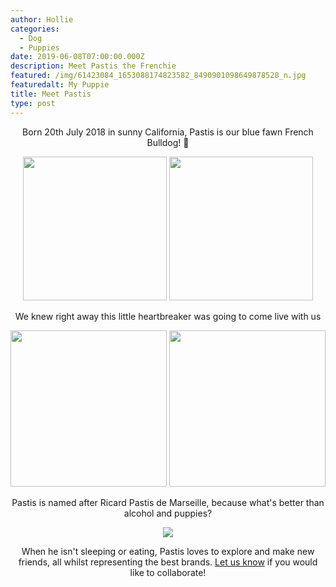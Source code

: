 ```yaml
---
author: Hollie
categories:
  - Dog
  - Puppies
date: 2019-06-08T07:00:00.000Z
description: Meet Pastis the Frenchie
featured: /img/61423084_1653088174823582_8490901098649878528_n.jpg
featuredalt: My Puppie
title: Meet Pastis
type: post
---
```

<div align="center">

Born 20th July 2018 in sunny California, Pastis is our blue fawn French Bulldog!  ‎🐾

<img src="https://i.pinimg.com/564x/a8/85/64/a88564223af16ed7fe2ec1ca3dda06bb.jpg" height="230">  <img src="https://i.pinimg.com/originals/40/61/e3/4061e318d8486ce196e0eac8723c7a0e.png" height="230">

We knew right away this little heartbreaker was going to come live with us

<img src="https://i.pinimg.com/originals/e5/89/af/e589af1b647875d09f0d5447dc1c5698.png" height="250">  <img src="https://i.pinimg.com/originals/22/d1/8f/22d18f6474bf14b71c80dc2b354f03a9.png" height="250">

Pastis is named after Ricard Pastis de Marseille, because what's better than alcohol and puppies?

<img src="https://i.pinimg.com/564x/17/07/a5/1707a543ad2384f665e6b506a965d676.jpg">

When he isn't sleeping or eating, Pastis loves to explore and make new friends, all whilst representing the best brands. <a href="mailto:pastis@thepost.family" target="_top">Let us know</a> if you would like to collaborate!

</center>

